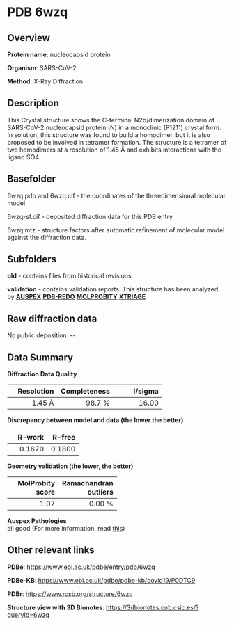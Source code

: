 # PDB 6wzq

## Overview

**Protein name**: nucleocapsid protein

**Organism**: SARS-CoV-2

**Method**: X-Ray Diffraction

## Description

This Crystal structure shows the C-terminal N2b/dimerization domain of SARS-CoV-2 nucleocapsid protein (N) in a monoclinic (P1211) crystal form. In solution, this structure was found to build a homodimer, but it is also proposed to be involved in tetramer formation. The structure is a tetramer of two homodimers at a resolution of 1.45 Å and exhibits interactions with the ligand SO4.

## Basefolder

6wzq.pdb and 6wzq.cif - the coordinates of the threedimensional molecular model

6wzq-sf.cif - deposited diffraction data for this PDB entry

6wzq.mtz - structure factors after automatic refinement of molecular model against the diffraction data.

## Subfolders



**old** - contains files from historical revisions

**validation** - contains validation reports. This structure has been analyzed by [**AUSPEX**](https://github.com/thorn-lab/coronavirus_structural_task_force/tree/master/pdb/nucleocapsid_protein/SARS-CoV-2/6wzq/validation/auspex) [**PDB-REDO**](https://github.com/thorn-lab/coronavirus_structural_task_force/tree/master/pdb/nucleocapsid_protein/SARS-CoV-2/6wzq/validation/pdb-redo) [**MOLPROBITY**](https://github.com/thorn-lab/coronavirus_structural_task_force/tree/master/pdb/nucleocapsid_protein/SARS-CoV-2/6wzq/validation/molprobity) [**XTRIAGE**](https://github.com/thorn-lab/coronavirus_structural_task_force/blob/master/pdb/nucleocapsid_protein/SARS-CoV-2/6wzq/validation/Xtriage_output.log)  



## Raw diffraction data

No public deposition. --<br> 

## Data Summary
**Diffraction Data Quality**

|   | Resolution | Completeness| I/sigma |
|---|-------------:|----------------:|--------------:|
|   |1.45 Å|98.7  %|<img width=50/>16.00|

**Discrepancy between model and data (the lower the better)**

|   | **R-work**| **R-free**   
|---|-------------:|----------------:|           
||  0.1670|  0.1800|

**Geometry validation (the lower, the better)**

|   |**MolProbity<br>score**| **Ramachandran<br>outliers** 
|---|-------------:|----------------:|
||  1.07|  0.00 %|

**Auspex Pathologies**<br> all good (For more information, read [this](https://github.com/thorn-lab/coronavirus_structural_task_force/blob/master/pdb/nucleocapsid_protein/SARS-CoV-2/6wzq/validation/auspex/6wzq_auspex_comments.txt))

 



## Other relevant links 
**PDBe**:  https://www.ebi.ac.uk/pdbe/entry/pdb/6wzq

**PDBe-KB**: https://www.ebi.ac.uk/pdbe/pdbe-kb/covid19/P0DTC9 
 
**PDBr**: https://www.rcsb.org/structure/6wzq 

**Structure view with 3D Bionotes**: https://3dbionotes.cnb.csic.es/?queryId=6wzq


